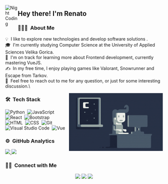 <img alt="Night Coding" src="./assets/Hand%20Wave.gif" width='40' align="left"/><h2>Hey there! I'm Renato</h2>

<!-- ## 👋 &nbsp;Hey there! I'm Renato -->

### 👨🏻‍💻 &nbsp;About Me

💡 &nbsp;I like to explore new technologies and develop software solutions .\
🎓 &nbsp;I'm currently studying Computer Science at the University of Applied Sciences Velika Gorica.\
🌱 &nbsp;I'm on track for learning more about Frontend development, currently mastering VueJS.\
✍️ &nbsp;In my free time, I enjoy playing games like Valorant, Snowrunner and Escape from Tarkov.\
💬 &nbsp;Feel free to reach out to me for any question, or just for some interesting discussion.\

<img alt="Night Coding" src="https://raw.githubusercontent.com/AVS1508/AVS1508/master/assets/Night-Coding.gif" align="right"/>

### 🛠 &nbsp;Tech Stack

![Python](https://img.shields.io/badge/-Python-05122A?style=flat&logo=python)&nbsp;
![JavaScript](https://img.shields.io/badge/-JavaScript-05122A?style=flat&logo=javascript)&nbsp;
![React](https://img.shields.io/badge/-React-05122A?style=flat&logo=react)&nbsp;
![Bootstrap](https://img.shields.io/badge/-Bootstrap-05122A?style=flat&logo=bootstrap&logoColor=563D7C)\
![HTML](https://img.shields.io/badge/-HTML-05122A?style=flat&logo=HTML5)&nbsp;
![CSS](https://img.shields.io/badge/-CSS-05122A?style=flat&logo=CSS3&logoColor=1572B6)&nbsp;
![Git](https://img.shields.io/badge/-Git-05122A?style=flat&logo=git)&nbsp;
![Visual Studio Code](https://img.shields.io/badge/-Visual%20Studio%20Code-05122A?style=flat&logo=visual-studio-code&logoColor=007ACC)&nbsp;
![Vue](  https://img.shields.io/badge/-Vue-4fc08d?style=flat&logo=vuedotjs&logoColor=fff)&nbsp;

### ⚙️ &nbsp;GitHub Analytics

<a href="https://github.com/renatoka">
  <img height="180em" src="https://github-readme-stats-eight-theta.vercel.app/api?username=renatoka&show_icons=true&theme=algolia&include_all_commits=true&count_private=true"/>
  <img height="180em" src="https://github-readme-stats-eight-theta.vercel.app/api/top-langs/?username=renatoka&layout=compact&langs_count=8&theme=algolia"/>
</a>

### 🤝🏻 &nbsp;Connect with Me

<p align="center">
<a href="https://renatoka.github.io/portfolio"><img src="https://img.shields.io/badge/-renatoka.github.io/portfolio-3423A6?style=flat&logo=Google-Chrome&logoColor=white"/></a>
<a href="https://linkedin.com/in/renato-kauric"><img src="https://img.shields.io/badge/-Renato-0077B5?style=flat&logo=Linkedin&logoColor=white"/></a>
<a href="mailto:rkauric@vvg.hr"><img src="https://img.shields.io/badge/-rkauric@vvg.hr-D14836?style=flat&logo=Gmail&logoColor=white"/></a>
</p>
